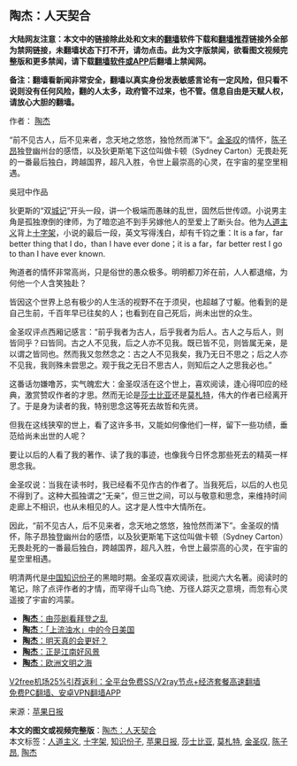  <h2>陶杰：人天契合</h2> <p class="notice"><b>大陆网友注意：本文中的链接除此处和文末的<a href="https://github.com/bannedbook/fanqiang" >翻墙</a>软件下载和<a href="https://github.com/killgcd/justmysocks/blob/master/README.md">翻墙推荐</a>链接外全部为禁网链接，未翻墙状态下打不开，请勿点击。此为文字版禁闻，欲看图文视频完整版和更多禁闻，请下载<a href="https://github.com/bannedbook/fanqiang">翻墙软件或APP</a>后翻墙上禁闻网。</p><p>备注：翻墙看新闻非常安全，翻墙以真实身份发表敏感言论有一定风险，但只看不说则没有任何风险，翻的人太多，政府管不过来，也不管。信息自由是天赋人权，请放心大胆的翻墙。</b></p>  <div class="entry"> <p>作者： <a href="https://www.bannedbook.org/bnews/tag/%e9%99%b6%e6%9d%b0/" class="st_tag internal_tag" rel="tag" title="标签 陶杰 下的日志">陶杰</a></p> <p id="summary">“前不见古人，后不见来者，念天地之悠悠，独怆然而涕下”。<a href="https://www.bannedbook.org/bnews/tag/%e9%87%91%e5%9c%a3%e5%8f%b9/" class="st_tag internal_tag" rel="tag" title="标签 金圣叹 下的日志">金圣叹</a>的情怀，<a href="https://www.bannedbook.org/bnews/tag/%E9%99%88%E5%AD%90%E6%98%82/" class="st_tag internal_tag" rel="tag" title="标签 陈子昂 下的日志">陈子昂</a>独登幽州台的感悟，以及狄更斯笔下这位叫做卡顿（Sydney Carton）无畏赴死的一番最后独白，跨越国界，超凡入胜，令世上最崇高的心灵，在宇宙的星空里相遇。</p> <p id="conimg">吳冠中作品</p> <p>狄更斯的“双<span class='wp_keywordlink'><a href="https://www.bannedbook.org/forum2/topic1269.html" title="城记" target="_blank">城记</a></span>”开头一段，讲一个极端而愚昧的乱世，固然后世传颂。小说男主角是孤独潦倒的律师，为了暗恋追不到手另嫁他人的至爱上了断头台。他为<a href="https://www.bannedbook.org/bnews/tag/%E4%BA%BA%E9%81%93%E4%B8%BB%E4%B9%89/" class="st_tag internal_tag" rel="tag" title="标签 人道主义 下的日志">人道主义</a>背上<a href="https://www.bannedbook.org/bnews/tag/%e5%8d%81%e5%ad%97%e6%9e%b6/" class="st_tag internal_tag" rel="tag" title="标签 十字架 下的日志">十字架</a>，小说的最后一段，英文写得浅白，却有千钧之重：It is a far，far better thing that I do，than I have ever done；it is a far，far better rest I go to than I have ever known.</p>  <p>殉道者的情怀非常高尚，只是俗世的愚众极多。明明都刀斧在前，人人都退缩，为何他一个人含笑独赴？</p> <p>皆因这个世界上总有极少的人生活的视野不在于须臾，也超越了寸躯。他看到的是自己生前，千百年早已往矣的人；也看到在自己死后，尚未出世的众生。</p> <p>金圣叹评点西厢记感言：“前乎我者为古人，后乎我者为后人。古人之与后人，则皆同乎？曰皆同。古之人不见我，后之人亦不见我。既已皆不见，则皆属无亲，是以谓之皆同也。然而我又忽然念之：古之人不见我矣，我乃无日不思之；后之人亦不见我，我则殊未尝思之。观于我之无日不思古人，则知后之人之思我必也。”</p> <p>这番话勿嫌噜苏，实气魄宏大：金圣叹活在这个世上，喜欢阅读，逢心得叩应的经典，激赏赞叹作者的才思。然而无论是<a href="https://www.bannedbook.org/bnews/tag/%E8%8E%8E%E5%A3%AB%E6%AF%94%E4%BA%9A/" class="st_tag internal_tag" rel="tag" title="标签 莎士比亚 下的日志">莎士比亚</a>还是<a href="https://www.bannedbook.org/bnews/tag/%e8%8e%ab%e6%9c%ad%e7%89%b9/" class="st_tag internal_tag" rel="tag" title="标签 莫札特 下的日志">莫札特</a>，伟大的作者已经离开了。于是身为读者的我，特别思念这等死去故哲和先贤。</p>  <p>但我在这线狭窄的世上，看了这许多书，又能如何像他们一样，留下一些功绩，垂范给尚未出世的人呢？</p> <p>要让以后的人看了我的著作、读了我的事迹，也像我今日怀念那些死去的精英一样思念我。</p> <p>金圣叹说：当我在读书时，我已经看不见作古的作者了。当我死后，以后的人也见不得到了。这种大孤独谓之“无亲”，但三世之间，可以与敬意和思念，来维持时间走廊上不相识，也从未相见的人。这才是人性中大情所在。</p> <p>因此，“前不见古人，后不见来者，念天地之悠悠，独怆然而涕下”。金圣叹的情怀，陈子昂独登幽州台的感悟，以及狄更斯笔下这位叫做卡顿（Sydney Carton）无畏赴死的一番最后独白，跨越国界，超凡入胜，令世上最崇高的心灵，在宇宙的星空里相遇。</p>  <p>明清两代是<span class='wp_keywordlink_affiliate'><a href="https://www.bannedbook.org/" title="中国" target="_blank">中国</a></span><a href="https://www.bannedbook.org/bnews/tag/%E7%9F%A5%E8%AF%86%E4%BB%BD%E5%AD%90/" class="st_tag internal_tag" rel="tag" title="标签 知识份子 下的日志">知识份子</a>的黑暗时期。金圣叹喜欢阅读，批阅六大名著。阅读时的笔记，除了点评作者的才情，而罕得千山鸟飞绝、万径人踪灭之意境，而忽有心灵遥接了宇宙的鸿蒙。</p> <ul class='op-related-articles' title='相关阅读'> <li><a href='https://www.bannedbook.org/bnews/comments/20201220/1451514.html' target='_blank'><b>陶杰</b>：由莎剧看拜登之乱</a></li> <li><a href='https://www.bannedbook.org/bnews/baitai/20201218/1450355.html' target='_blank'><b>陶杰</b>：「上流浊水」中的今日美国</a></li> <li><a href='https://www.bannedbook.org/bnews/baitai/20201218/1450353.html' target='_blank'><b>陶杰</b>：明天真的会更好？</a></li> <li><a href='https://www.bannedbook.org/bnews/comments/20201217/1449584.html' target='_blank'><b>陶杰</b>：正是江南好风景</a></li> <li><a href='https://www.bannedbook.org/bnews/comments/20201216/1448659.html' target='_blank'><b>陶杰</b>：欧洲文明之海</a></li> </ul> <p class="texttj"> <a href="https://www.bannedbook.org/forum23/topic22702.html" target="_blank">V2free机场25%引荐返利：全平台免费SS/V2ray节点+经济套餐高速翻墙</a><br/> <a href="https://github.com/bannedbook/fanqiang/wiki/%E7%A6%81%E9%97%BB%E7%BD%91%E5%AE%89%E5%8D%93%E7%BF%BB%E5%A2%99%E6%96%B0%E9%97%BBAPP" target="_blank">免费PC翻墙、安卓VPN翻墙APP</a></p><p> 来源：<a href="https://www.bannedbook.org/bnews/tag/%e8%8b%b9%e6%9e%9c%e6%97%a5%e6%8a%a5/" class="st_tag internal_tag" rel="tag" title="标签 苹果日报 下的日志">苹果日报</a> </p><a name='sharetosocial'></a>       <div><b>本文的图文或视频完整版</b>：<a href='https://www.bannedbook.org/bnews/comments/20201221/1451992.html'>陶杰：人天契合</a></div>  </div><!--END ENTRY--> <div class="postfooter"> <div>本文标签：<a href="https://www.bannedbook.org/bnews/tag/%E4%BA%BA%E9%81%93%E4%B8%BB%E4%B9%89/" rel="tag">人道主义</a>, <a href="https://www.bannedbook.org/bnews/tag/%e5%8d%81%e5%ad%97%e6%9e%b6/" rel="tag">十字架</a>, <a href="https://www.bannedbook.org/bnews/tag/%E7%9F%A5%E8%AF%86%E4%BB%BD%E5%AD%90/" rel="tag">知识份子</a>, <a href="https://www.bannedbook.org/bnews/tag/%e8%8b%b9%e6%9e%9c%e6%97%a5%e6%8a%a5/" rel="tag">苹果日报</a>, <a href="https://www.bannedbook.org/bnews/tag/%E8%8E%8E%E5%A3%AB%E6%AF%94%E4%BA%9A/" rel="tag">莎士比亚</a>, <a href="https://www.bannedbook.org/bnews/tag/%e8%8e%ab%e6%9c%ad%e7%89%b9/" rel="tag">莫札特</a>, <a href="https://www.bannedbook.org/bnews/tag/%e9%87%91%e5%9c%a3%e5%8f%b9/" rel="tag">金圣叹</a>, <a href="https://www.bannedbook.org/bnews/tag/%E9%99%88%E5%AD%90%E6%98%82/" rel="tag">陈子昂</a>, <a href="https://www.bannedbook.org/bnews/tag/%e9%99%b6%e6%9d%b0/" rel="tag">陶杰</a></div>  </div><!--END POSTFOOTER--> 
